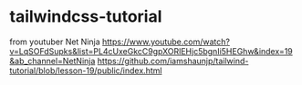 # tailwindcss-tutorial
from youtuber Net Ninja
https://www.youtube.com/watch?v=LqSOFdSupks&list=PL4cUxeGkcC9gpXORlEHjc5bgnIi5HEGhw&index=19&ab_channel=NetNinja
https://github.com/iamshaunjp/tailwind-tutorial/blob/lesson-19/public/index.html
